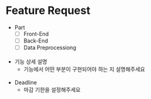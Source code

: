 # Feature Request
- Part
  - [ ] Front-End
  - [ ] Back-End
  - [ ] Data Preprocessiong
  <br>
- 기능 상세 설명
  - 기능에서 어떤 부분이 구현되어야 하는 지 설명해주세요
  <br>
- Deadline
  - 마감 기한을 설정해주세요